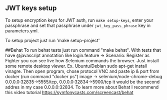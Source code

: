 ## JWT keys setup
To setup encryption keys for JWT auth, run `make setup-keys`, enter your passphrase and set that passphrase under `jwt_key_pass_phrase` key in parameters.yml.

To setup project just run 'make setup-project'

##Behat
To run behat tests just run command "make behat". 
With tests that have @javascript annotation like login.feature -> Scenario: Register as Fighter you can see live how
Selenium commands the browser. 
Just install some remote desktop viewer. 
Ex. Ubuntu/Debian sudo apt-get install vinagre. Then open program, chose protocol VNC and paste ip & port
from docker (run command "docker ps") image -> selenium/node-chrome-debug 0.0.0.0:32835->5555/tcp, 0.0.0.0:32834->5900/tcp 
it would be the second addres in my case 0.0.0.0:32834. 
To learn more about Behat I recommend this video tutorial https://symfonycasts.com/screencast/behat